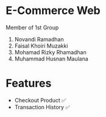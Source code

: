 # E-Commerce Web
Member of 1st Group
1. Novandi Ramadhan
2. Faisal Khoiri Muzakki
3. Mohamad Rizky Rhamadhan
4. Muhammad Husnan Maulana

# Features
- Checkout Product :white_check_mark:
- Transaction History :white_check_mark:
